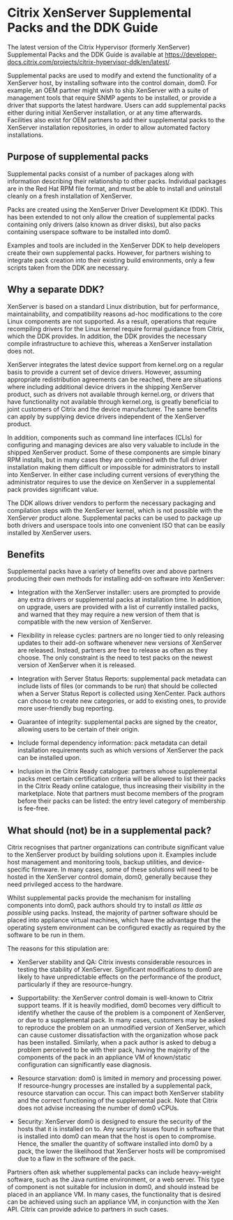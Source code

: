 # Citrix XenServer Supplemental Packs and the DDK Guide

The latest version of the Citrix Hypervisor (formerly XenServer) Supplemental Packs and the DDK Guide is available at <https://developer-docs.citrix.com/projects/citrix-hypervisor-ddk/en/latest/>.

Supplemental packs are used to modify and extend the functionality of a XenServer host, by installing software into the control domain, dom0.
For example, an OEM partner might wish to ship XenServer with a suite of management tools that require SNMP agents to be installed, or provide a driver that supports the latest hardware.
Users can add supplemental packs either during initial XenServer installation, or at any time afterwards.
Facilities also exist for OEM partners to add their supplemental packs to the XenServer installation repositories, in order to allow automated factory installations.

## Purpose of supplemental packs

Supplemental packs consist of a number of packages along with information describing their relationship to other packs.
Individual packages are in the Red Hat RPM file format, and must be able to install and uninstall cleanly on a fresh installation of XenServer.

Packs are created using the XenServer Driver Development Kit (DDK).
This has been extended to not only allow the creation of supplemental packs containing only drivers (also known as driver disks), but also packs containing userspace software to be installed into dom0.

Examples and tools are included in the XenServer DDK to help developers create their own supplemental packs.
However, for partners wishing to integrate pack creation into their existing build environments, only a few scripts taken from the DDK are necessary.

## Why a separate DDK?

XenServer is based on a standard Linux distribution, but for performance, maintainability, and compatibility reasons ad-hoc modifications to the core Linux components are not supported.
As a result, operations that require recompiling drivers for the Linux kernel require formal guidance from Citrix, which the DDK provides.
In addition, the DDK provides the necessary compile infrastructure to achieve this, whereas a XenServer installation does not.

XenServer integrates the latest device support from kernel.org on a regular basis to provide a current set of device drivers.
However, assuming appropriate redistribution agreements can be reached, there are situations where including additional device drivers in the shipping XenServer product, such as drivers not available through kernel.org, or drivers that have functionality not available through kernel.org, is greatly beneficial to joint customers of Citrix and the device manufacturer.
The same benefits can apply by supplying device drivers independent of the XenServer product.

In addition, components such as command line interfaces (CLIs) for configuring and managing devices are also very valuable to include in the shipped XenServer product.
Some of these components are simple binary RPM installs, but in many cases they are combined with the full driver installation making them difficult or impossible for
administrators to install into XenServer.
In either case including current versions of everything the administrator requires to use the device on XenServer in a supplemental pack provides significant value.

The DDK allows driver vendors to perform the necessary packaging and compilation steps with the XenServer kernel, which is not possible with the XenServer product alone.
Supplemental packs can be used to package up both drivers and userspace tools into one convenient ISO that can be easily installed by XenServer users.

## Benefits

Supplemental packs have a variety of benefits over and above partners producing their own methods for installing add-on software into XenServer:

-  Integration with the XenServer installer: users are prompted to provide any extra drivers or supplemental packs at installation time.
    In addition, on upgrade, users are provided with a list of currently installed packs, and warned that they may require a new version of them that is compatible with the new version of XenServer.

-  Flexibility in release cycles: partners are no longer tied to only releasing updates to their add-on software whenever new versions of XenServer are released.
    Instead, partners are free to release as often as they choose.
    The only constraint is the need to test packs on the newest version of XenServer when it is released.

-  Integration with Server Status Reports: supplemental pack metadata can include lists of files (or commands to be run) that should be collected when a Server Status Report is collected using XenCenter.
    Pack authors can choose to create new categories, or add to existing ones, to provide more user-friendly bug reporting.

-  Guarantee of integrity: supplemental packs are signed by the creator, allowing users to be certain of their origin.

-  Include formal dependency information: pack metadata can detail installation requirements such as which versions of XenServer the pack can be installed upon.

-  Inclusion in the Citrix Ready catalogue: partners whose supplemental packs meet certain certification criteria will be allowed to list their packs in the Citrix Ready online catalogue, thus increasing their visibility in the marketplace.
    Note that partners must become members of the program before their packs can be listed: the entry level category of membership is fee-free.

## What should (not) be in a supplemental pack?

Citrix recognises that partner organizations can contribute significant value to the XenServer product by building solutions upon it.
Examples include host management and monitoring tools, backup utilities, and device-specific firmware.
In many cases, *some* of these solutions will need to be hosted in the XenServer control domain, dom0, generally because they need privileged access to the hardware.

Whilst supplemental packs provide the mechanism for installing components into dom0, pack authors should try to install *as little as possible* using packs.
Instead, the majority of partner software should be placed into appliance virtual machines, which have the advantage that the operating system environment can be configured exactly as required by the software to be run in them.

The reasons for this stipulation are:

-  XenServer stability and QA: Citrix invests considerable resources in testing the stability of XenServer.
    Significant modifications to dom0 are likely to have unpredictable effects on the performance of the product, particularly if they are resource-hungry.

-  Supportability: the XenServer control domain is well-known to Citrix support teams.
    If it is heavily modified, dom0 becomes very difficult to identify whether the cause of the problem is a component of XenServer, or due to a supplemental pack.
    In many cases, customers may be asked to reproduce the problem on an unmodified version of XenServer, which can cause customer dissatisfaction with the organization whose pack has been installed.
    Similarly, when a pack author is asked to debug a problem perceived to be with their pack, having the majority of the components of the pack in an appliance VM of known/static configuration can significantly ease diagnosis.

-  Resource starvation: dom0 is limited in memory and processing power.
    If resource-hungry processes are installed by a supplemental pack, resource starvation can occur.
    This can impact both XenServer stability and the correct functioning of the supplemental pack.
    Note that Citrix does not advise increasing the number of dom0 vCPUs.

-  Security: XenServer dom0 is designed to ensure the security of the hosts that it is installed on to.
    Any security issues found in software that is installed into dom0 can mean that the host is open to compromise.
    Hence, the smaller the quantity of software installed into dom0 by a pack, the lower the likelihood that XenServer hosts will be compromised due to a flaw in the software of the pack.

Partners often ask whether supplemental packs can include heavy-weight software, such as the Java runtime environment, or a web server.
This type of component is not suitable for inclusion in dom0, and should instead be placed in an appliance VM.
In many cases, the functionality that is desired can be achieved using such an appliance VM, in conjunction with the Xen API.
Citrix can provide advice to partners in such cases.
